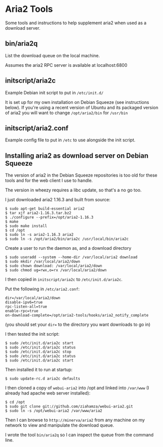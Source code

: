 # Aria2 Tools

Some tools and instructions to help supplement aria2 when used as a
download server.

## bin/aria2q

List the download queue on the local machine.

Assumes the aria2 RPC server is available at localhost:6800

## initscript/aria2c

Example Debian init script to put in ```/etc/init.d/```

It is set up for my own installation on Debian Squeeze (see instructions below).  If you're using a recent version of Ubuntu and its packaged version
of aria2 you will want to change ```/opt/aria2/bin``` for ```/usr/bin```

## initscript/aria2.conf

Example config file to put in ```/etc``` to use alongside the init script.

## Installing aria2 as download server on Debian Squeeze

The version of aria2 in the Debian Squeeze repositories is too old for these tools
and for the web client I use to handle.

The version in wheezy requires a libc update, so that's a no go too.

I just downloaded aria2 1.16.3 and built from source:

```
$ sudo apt-get build-essential aria2
$ tar xjf aria2-1.16.3.tar.bz2
$ ./configure --prefix=/opt/aria2-1.16.3
$ make
$ sudo make install
$ cd /opt
$ sudo ln -s aria2-1.16.3 aria2
$ sudo ln -s /opt/aria2/bin/aria2c /usr/local/bin/aria2c
```

Create a user to run the daemon as, and a download directory

```
$ sudo useradd --system --home-dir /var/local/aria2 download
$ sudo mkdir /var/local/aria2/down
$ sudo chown download: /var/local/aria2/down
$ sudo chmod ug=rwx,o=rx /var/local/aria2/down
```

I then copied in ```initscript/aria2c``` to ```/etc/init.d/aria2c```.

Put the following in ```/etc/aria2.conf```:

```
dir=/var/local/aria2/down
disable-ipv6=true
rpc-listen-all=true
enable-rpc=true
on-download-complete=/opt/aria2-tools/hooks/aria2_notify_complete
```

(you should set your ```dir=``` to the directory you want downloads to go in)

I then tested the init script:
```
$ sudo /etc/init.d/aria2c start
$ sudo /etc/init.d/aria2c status
$ sudo /etc/init.d/aria2c stop
$ sudo /etc/init.d/aria2c status
$ sudo /etc/init.d/aria2c start
```

Then installed it to run at startup:
```
$ sudo update-rc.d aria2c defaults
```

I then cloned a copy of ```webui-aria2``` into /opt and linked into ```/var/www``` (I already had apache web server installed):

```
$ cd /opt
$ sudo git clone git://github.com/ziahamza/webui-aria2.git
$ sudo ln -s /opt/webui-aria2 /var/www/aria2
```

Then I can browse to ```http://minerva/aria2``` from any machine on my
network to view and manipulate the download queue.

I wrote the tool ```bin/aria2q``` so I can inspect the queue from the
command line.
